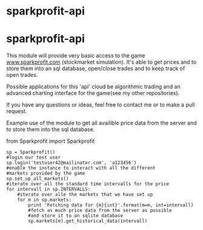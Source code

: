 # sparkprofit-api

# sparkprofit-api
 
 This module will provide very basic access to the game www.sparkprofit.com (stockmarket simulation).
 It's able to get prices and to store them into an sql database, open/close trades and to keep track of open trades.

 Possible applications for this 'api' cloud be algorithmic trading and an advanced charting interface for the game(see my other repositories).

 If you have any questions or ideas, feel free to contact me or to make a pull request.

 Example use of the module to get all availible price data from the server and to store them into the sql database.

 from Sparkprofit import Sparkprofit

    sp = Sparkprofit()
    #login our test user
    sp.login('testuser42@mailinator.com', 'a123456')
    #enable the instance to interact with all the different
    #markets provided by the game
    sp.set_up_all_markets()
    #iterate over all the standard time intervalls for the price
    for intervall in sp.INTERVALLS:
        #iterate over alle the markets that we have set up
        for m in sp.markets:
            print 'Fetching data for {m}{int}'.format(m=m, int=intervall)
            #fetch as much price data from the server as possible
            #and store it to an sqlite database
            sp.markets[m].get_historical_data(intervall)
